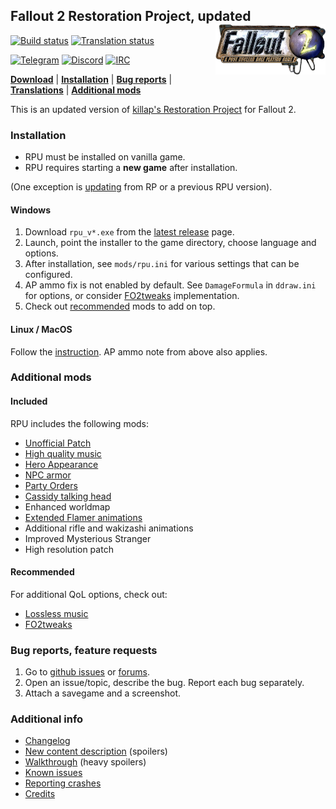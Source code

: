 ## Fallout 2 Restoration Project, updated <a href="#"><img align="right" src="extra/bin/fallout2_logo.png" width="35%" alt="Fallout 2 logo"/></a>

[![Build status](https://github.com/BGforgeNet/Fallout2_Restoration_Project/workflows/build/badge.svg)](https://github.com/BGforgeNet/Fallout2_Restoration_Project/actions?query=workflow%3Abuild)
[![Translation status](https://tra.bgforge.net/widgets/fallout/-/rp/svg-badge.svg)](https://tra.bgforge.net/projects/fallout/rp/)

[![Telegram](https://img.shields.io/badge/telegram-join%20%20%20%20%E2%9D%B1%E2%9D%B1%E2%9D%B1-darkorange?logo=telegram)](https://t.me/bgforge)
[![Discord](https://img.shields.io/discord/420268540700917760?logo=discord&label=discord&color=blue&logoColor=FEE75C)](https://discord.gg/4Yqfggm)
[![IRC](https://img.shields.io/badge/%23IRC-join%20%20%20%20%E2%9D%B1%E2%9D%B1%E2%9D%B1-darkorange)](https://bgforge.net/irc)

[__Download__](https://github.com/BGforgeNet/Fallout2_Restoration_Project/releases/latest)
| [__Installation__](#installation)
| [__Bug reports__](#bug-reports-feature-requests)
| [__Translations__](docs/translations.md)
| [__Additional mods__](#additional-mods)

This is an updated version of [killap's Restoration Project](http://killap.net/) for Fallout 2.

### Installation
- RPU must be installed on vanilla game.
- RPU requires starting a **new game** after installation.

(One exception is [updating](docs/update.md) from RP or a previous RPU version).

#### Windows
1. Download `rpu_v*.exe` from the [latest release](https://github.com/BGforgeNet/Fallout2_Restoration_Project/releases/latest) page.
1. Launch, point the installer to the game directory, choose language and options.
1. After installation, see `mods/rpu.ini` for various settings that can be configured.
1. AP ammo fix is not enabled by default. See `DamageFormula` in `ddraw.ini` for options, or consider [FO2tweaks](https://github.com/BGforgeNet/FO2tweaks#damage-mod) implementation.
1. Check out [recommended](#recommended) mods to add on top.

#### Linux / MacOS
Follow the [instruction](docs/linux.md). AP ammo note from above also applies.

### Additional mods
#### Included
RPU includes the following mods:
- [Unofficial Patch](https://github.com/BGforgeNet/Fallout2_Unofficial_Patch)
- [High quality music](https://github.com/BGforgeNet/Fallout2-HQ-music)
- [Hero Appearance](https://github.com/BGforgeNet/Fallout2_Hero_Appearance)
- [NPC armor](https://github.com/BGforgeNet/Fallout2_NPC_Armor)
- [Party Orders](https://github.com/BGforgeNet/Fallout2_Party_Orders)
- [Cassidy talking head](https://github.com/BGforgeNet/Fallout2_Cassidy_Head)
- Enhanced worldmap
- [Extended Flamer animations](https://www.nma-fallout.com/threads/the-extended-flamer-attack-mod.192732/)
- Additional rifle and wakizashi animations
- Improved Mysterious Stranger
- High resolution patch

#### Recommended
For additional QoL options, check out:
- [Lossless music](https://github.com/BGforgeNet/Fallout2-HQ-music)
- [FO2tweaks](https://github.com/BGforgeNet/FO2tweaks)

### Bug reports, feature requests
1. Go to [github issues](https://github.com/BGforgeNet/Fallout2_Restoration_Project/issues) or [forums](https://forums.bgforge.net/viewforum.php?f=39).
2. Open an issue/topic, describe the bug. Report each bug separately.
3. Attach a savegame and a screenshot.

### Additional info
- [Changelog](docs/changelog.md)
- [New content description](https://github.com/BGforgeNet/Fallout2_Restoration_Project/blob/master/docs/rp-new_content.txt) (spoilers)
- [Walkthrough](https://f2rp.bgforge.net/) (heavy spoilers)
- [Known issues](docs/known.md)
- [Reporting crashes](https://github.com/BGforgeNet/Fallout2_Unofficial_Patch/blob/master/docs/crash.md)
- [Credits](docs/credits.md)
